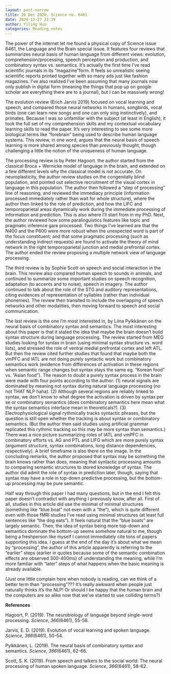 ```yaml
---
layout: post-narrow
title: 26 Dec 2020, Science no. 6461
date: 2020-12-27 22:39
author: Yiling Huo
categories: Reading_notes
---
```

<!-- wp:paragraph -->
<p>The power of the internet let me found a physical copy of Science issue 6461, the Language and the Brain special issue. It features four reviews that summarizes neural basis of human language from different views: evolution, comprehension/processing, speech perception and production, and combinatory syntax vs. semantics. It’s actually the first time I’ve read scientific journals in its “magazine”form. It feels so unrealistic seeing scientific reports printed together with so many ads just like fashion magazines. I’ve also realized I’ve been assuming that many journals now only publish in digital form (meaning the things that pop up on google scholar are everything there are to a journal), but I can be massively wrong!</p>
<!-- /wp:paragraph -->

<!-- wp:paragraph -->
<p>The evolution review (Erich Jarvis 2019) focused on vocal learning and speech, and compared those neural networks in humans, songbirds, vocal birds (one can learn new songs and one can only sing instinctively), and primates. Because I was so unfamiliar with the subject (at least in English), it took the full set of my comprehension skills and my contextual vocabulary learning skills to read the paper. It’s very interesting to see some more biological terms like “forebrain” being used to describe human language systems. This review, in one word, argues that the neural basis of speech learning is more shared among species than previously thought, though challenging a little the notion of the uniqueness of human language.</p>
<!-- /wp:paragraph -->

<!-- wp:paragraph -->
<p>The processing review is by Peter Hagoort. the author started from the classical Broca + Wernicke model of language in the brain, and extended on a few different levels why the classical model is not accurate. On neuroplasticity, the author review studies on the congenitally blind population, and pointed out selective recruitment of the visual cortex in language in this population. The author then followed a “step of processing” line of reasoning, and reviewed the immediacy principle (information processed immediately rather than wait for whole structure), where the author then linked to the role of prediction, and how the LIFC and temporoparietal areas dynamically work during the immediate processing of information and prediction. This is also where I’ll start from in my PhD. Next, the author reviewed how some paralinguistics features like topic and pragmatic inference  gare processed. Two things I’ve learned are that the N400 and the P600 were more robust when the unexpected word is part of the focus constituent; and that some pragmatic processing (such as understanding indirect requests) are found to activate the theory of mind network in the right temporoparietal junction and medial prefrontal cortex. The author ended the review proposing a multiple network view of language processing.</p>
<!-- /wp:paragraph -->

<!-- wp:paragraph -->
<p>The third review is by Sophie Scott on speech and social interaction in the brain. This review also compared human speech to sounds in animals, and continued to summarize some important studies on speech recognition, adaptation (to accents and to noise), speech in imagery. The author continued to talk about the role of the STG and auditory representations, citing evidences of representation of syllables (rather than individual phonemes). The review then transited to include the overlapping of speech networks and other modalities, then moving forward to speech and social communication.</p>
<!-- /wp:paragraph -->

<!-- wp:paragraph -->
<p>The last review is the one I’m most interested in, by Liina Pylkkänen on the neural basis of combinatory syntax and semantics. The most interesting about this paper is that it stated the idea that maybe the brain doesn’t build syntax structure during language processing. The review started from MEG studies looking for syntax in brain (using minimal syntax structure vs. word lists), and stressed the role of ventral medial prefrontal cortex and left ATL. But then the review cited further studies that found that maybe both the vmPFC and lATL are not doing purely syntactic work but combinatory semantics work (evidence from differences of activation in these regions when semantic range changes but syntax stays the same eg. “Korean food” vs. “Asian food”). The reason to doubt a purely syntax process in the brain were made with four points according to the author: (1) neural signals are dominated by meaning not syntax during natural language processing (no not THAT NLP haha). (2) Although several regions are reliably linked to syntax, we don’t know to what degree the activation is driven by syntax per se or combinatory semantics (does combinatory<strong> </strong>semantics here mean what the syntax semantics interface mean in theoreticals?). (3) Electrophysiological signal rythmically tracks syntactic phrases, but the question is still open whether the tracking is about syntax or combinatory semantics. (But the author then said studies using artificial grammar replicated this rythmic tracking so this may be more syntax than semantics.)   There was a nice picture summarizing roles of lATL and vmPFC in combinatory efforts vs. AG and PTL and LIFG which are more purely syntax (argument structure, syntax combinations, long distance dependencies, respectively). A brief timeframe is also there on the image. In the concluding remarks, the author proposed that syntax may be something the brain knows rather than does, meaning that syntactic processing amounts to comparing semantic structures to stored knowledge of syntax. The author did admit the role of syntax in prediction later, though, saying that syntax may have a role in top-down predictive processing, but the bottom-up processing may be pure semantic.</p>
<!-- /wp:paragraph -->

<!-- wp:paragraph -->
<p>Half way through this paper I had many questions, but in the end I felt this paper doesn’t contradict with anything I previously know, after all. First of all, studies in this article did use the minimal of minimal structures (something like “blue boat” not even with a “the”), which is quite different even with those fMRI studies I’ve read using minimal structures (at least full sentences like “the dog eats”). It feels natural that the “blue boats” are largely semantic. Then, the idea of syntax being more top-down and semantics dominate the bottom-up seems somehow natural to me, though being a freshperson like myself I cannot immediately cite tons of papers supporting this idea. I guess at the end of the day it’s about what we mean by “processing”, the author of this article apparently is referring to the “earlier” steps (earlier in quotes because some of the semantic combination effects are observed 300-400ms) of understanding the meaning, while I’m more familiar with “later” steps of what happens when the basic meaning is already available.</p>
<!-- /wp:paragraph -->

<!-- wp:paragraph -->
<p>(Just one little complain here when nobody is reading, can we think of a better term than “processing”??? It’s really awkward when people just naturally thinks it’s the NLP! Or should I be happy that the human brain and the computers are so alike now that we’ve started to use colliding terms?)</p>
<!-- /wp:paragraph -->

<!-- wp:paragraph -->
<p><strong>References </strong></p>
<!-- /wp:paragraph -->

<!-- wp:paragraph -->
<p>Hagoort, P. (2019). The neurobiology of language beyond single-word processing. <em>Science</em>, <em>366</em>(6461), 55-58.</p>
<!-- /wp:paragraph -->

<!-- wp:paragraph -->
<p>Jarvis, E. D. (2019). Evolution of vocal learning and spoken language. <em>Science</em>, <em>366</em>(6461), 50-54.</p>
<!-- /wp:paragraph -->

<!-- wp:paragraph -->
<p>Pylkkänen, L. (2019). The neural basis of combinatory syntax and semantics. <em>Science</em>, <em>366</em>(6461), 62-66.</p>
<!-- /wp:paragraph -->

<!-- wp:paragraph -->
<p>Scott, S. K. (2019). From speech and talkers to the social world: The neural processing of human spoken language. <em>Science</em>, <em>366</em>(6461), 58-62.</p>
<!-- /wp:paragraph -->
